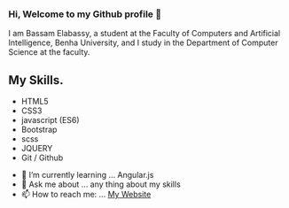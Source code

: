 ### Hi, Welcome to my Github profile 👋


I am Bassam Elabassy, a student at the Faculty of Computers and Artificial Intelligence, Benha University, and I study in the Department of Computer Science at the faculty.

## My Skills.
* HTML5
* CSS3
* javascript (ES6)
* Bootstrap 
* scss
* JQUERY 
* Git / Github


- 🌱 I’m currently learning ... Angular.js
- 💬 Ask me about ... any thing about my skills
- 📫 How to reach me: ... [My Website](https://bassamelabassy.me)





